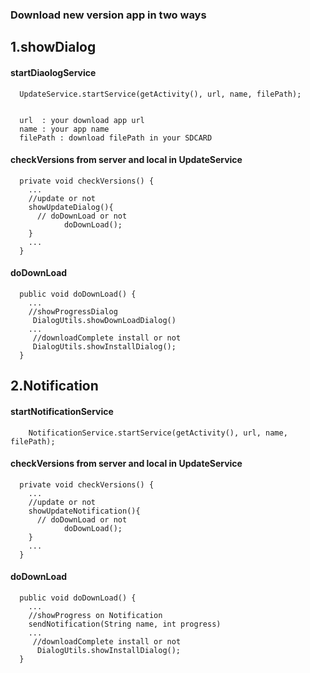 ###  Download new version app in two ways

## 1.showDialog

#### startDiaologService

	  UpdateService.startService(getActivity(), url, name, filePath);


	  url  : your download app url 
	  name : your app name
	  filePath : download filePath in your SDCARD
 

#### checkVersions from server and local in UpdateService
	  private void checkVersions() {
		...
		//update or not
		showUpdateDialog(){
		  // doDownLoad or not
				doDownLoad();
        }
        ...
	  }
		
#### doDownLoad
		
	  public void doDownLoad() {
		...
		//showProgressDialog
		 DialogUtils.showDownLoadDialog()
		...
         //downloadComplete install or not
		 DialogUtils.showInstallDialog();
	  }


##  2.Notification

####  startNotificationService
	
	    NotificationService.startService(getActivity(), url, name, filePath);
	 

#### checkVersions from server and local in UpdateService
	  private void checkVersions() {
		...
		//update or not
		showUpdateNotification(){
		  // doDownLoad or not
				doDownLoad();
        }
        ...
	  }
		
#### doDownLoad
		
	  public void doDownLoad() {
		...
		//showProgress on Notification
		sendNotification(String name, int progress)
		...
         //downloadComplete install or not
		  DialogUtils.showInstallDialog();
	  }